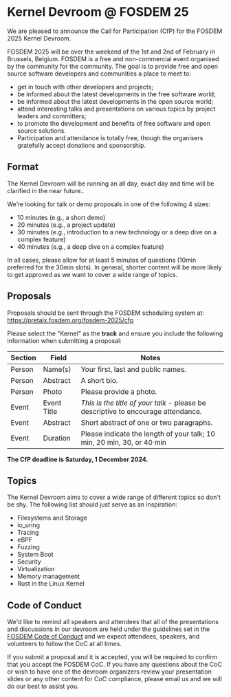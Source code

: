 # Kernel Devroom @ FOSDEM 25

We are pleased to announce the Call for Participation (CfP) for the FOSDEM 2025 Kernel Devroom.

FOSDEM 2025 will be over the weekend of the 1st and 2nd of February in Brussels, Belgium.
FOSDEM is a free and non-commercial event organised by the community for the community.
The goal is to provide free and open source software developers and communities a place to meet to:

- get in touch with other developers and projects;
- be informed about the latest developments in the free software world;
- be informed about the latest developments in the open source world;
- attend interesting talks and presentations on various topics by project leaders and committers;
- to promote the development and benefits of free software and open source solutions.
- Participation and attendance is totally free, though the organisers gratefully accept donations and sponsorship.

## Format

The Kernel Devroom will be running an all day, exact day and time will be clarified in the near future..

We’re looking for talk or demo proposals in one of the following 4 sizes:

- 10 minutes (e.g., a short demo)
- 20 minutes (e.g., a project update)
- 30 minutes (e.g., introduction to a new technology or a deep dive on a complex feature)
- 40 minutes (e.g., a deep dive on a complex feature)

In all cases, please allow for at least 5 minutes of questions (10min preferred for the 30min slots).
In general, shorter content will be more likely to get approved as we want to cover a wide range of topics.

## Proposals

Proposals should be sent through the FOSDEM scheduling system at: https://pretalx.fosdem.org/fosdem-2025/cfp

Please select the "Kernel" as the __track__ and ensure you include the following information when submitting a proposal:

| Section |  Field       |  Notes                                                                             |
| ------- | ------------ | ---------------------------------------------------------------------------------- |
| Person  |  Name(s)     |  Your first, last and public names.                                                |
| Person  |  Abstract    |  A short bio.                                                                      |
| Person  |  Photo       |  Please provide a photo.                                                           |
| Event   |  Event Title |  *This is the title of your talk* - please be descriptive to encourage attendance. |
| Event   |  Abstract    |  Short abstract of one or two paragraphs.                                          |
| Event   |  Duration    |  Please indicate the length of your talk; 10 min, 20 min, 30, or 40 min            |

__The CfP deadline is Saturday, 1 December 2024.__

## Topics

The Kernel Devroom aims to cover a wide range of different topics so don't be shy. The following list should just serve as an inspiration:

- Filesystems and Storage
- io_uring
- Tracing
- eBPF
- Fuzzing
- System Boot
- Security
- Virtualization
- Memory management
- Rust in the Linux Kernel

## Code of Conduct

We'd like to remind all speakers and attendees that all of the presentations and discussions in our devroom are held under the guidelines set in the [FOSDEM Code of Conduct](https://fosdem.org/2025/practical/conduct/) and we expect attendees, speakers, and volunteers to follow the CoC at all times.

If you submit a proposal and it is accepted, you will be required to confirm that you accept the FOSDEM CoC. If you have any questions about the CoC or wish to have one of the devroom organizers review your presentation slides or any other content for CoC compliance, please email us and we will do our best to assist you.
